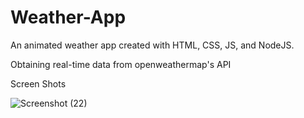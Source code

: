 # Weather-App

An animated weather app created with HTML, CSS, JS, and NodeJS.

Obtaining real-time data from openweathermap's API



Screen Shots

![Screenshot (22)](https://user-images.githubusercontent.com/75385653/194377773-34f12b3a-638d-434c-a1bd-606b0839ac8c.png)
